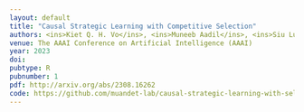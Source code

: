 ```yaml
---
layout: default
title: "Causal Strategic Learning with Competitive Selection"
authors: <ins>Kiet Q. H. Vo</ins>, <ins>Muneeb Aadil</ins>, <ins>Siu Lun Chau</ins>, <ins>Krikamol Muandet</ins>
venue: The AAAI Conference on Artificial Intelligence (AAAI) 
year: 2023
doi: 
pubtype: R
pubnumber: 1
pdf: http://arxiv.org/abs/2308.16262
code: https://github.com/muandet-lab/causal-strategic-learning-with-selection
---
```

